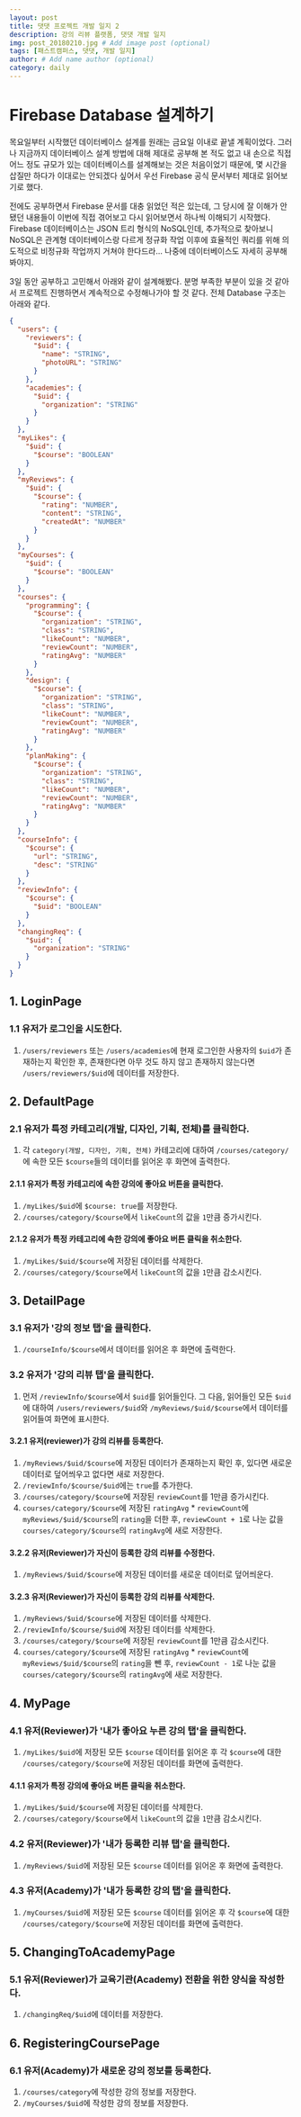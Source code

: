 ```yaml
---
layout: post
title: 댓댓 프로젝트 개발 일지 2
description: 강의 리뷰 플랫폼, 댓댓 개발 일지
img: post_20180210.jpg # Add image post (optional)
tags: [패스트캠퍼스, 댓댓, 개발 일지]
author: # Add name author (optional)
category: daily
---
```

# Firebase Database 설계하기

목요일부터 시작했던 데이터베이스 설계를 원래는 금요일 이내로 끝낼 계획이었다. 그러나 지금까지 데이터베이스 설계 방법에 대해 제대로 공부해 본 적도 없고 내 손으로 직접 어느 정도 규모가 있는 데이터베이스를 설계해보는 것은 처음이었기 때문에, 몇 시간을 삽질만 하다가 이대로는 안되겠다 싶어서 우선 Firebase 공식 문서부터 제대로 읽어보기로 했다.

전에도 공부하면서 Firebase 문서를 대충 읽었던 적은 있는데, 그 당시에 잘 이해가 안됐던 내용들이 이번에 직접 겪어보고 다시 읽어보면서 하나씩 이해되기 시작했다. Firebase 데이터베이스는 JSON 트리 형식의 NoSQL인데, 추가적으로 찾아보니 NoSQL은 관계형 데이터베이스랑 다르게 정규화 작업 이후에 효율적인 쿼리를 위해 의도적으로 비정규화 작업까지 거쳐야 한다드라... 나중에 데이터베이스도 자세히 공부해봐야지.

3일 동안 공부하고 고민해서 아래와 같이 설계해봤다. 분명 부족한 부분이 있을 것 같아서 프로젝트 진행하면서 계속적으로 수정해나가야 할 것 같다. 전체 Database 구조는 아래와 같다.

```json
{
  "users": {
    "reviewers": {
      "$uid": {
        "name": "STRING",
        "photoURL": "STRING"
      }
    },
    "academies": {
      "$uid": {
        "organization": "STRING"
      }
    }
  },
  "myLikes": {
    "$uid": {
      "$course": "BOOLEAN"
    }
  },
  "myReviews": {
    "$uid": {
      "$course": {
        "rating": "NUMBER",
        "content": "STRING",
        "createdAt": "NUMBER"
      }
    }
  },
  "myCourses": {
    "$uid": {
      "$course": "BOOLEAN"
    }
  },
  "courses": {
    "programming": {
      "$course": {
        "organization": "STRING",
        "class": "STRING",
        "likeCount": "NUMBER",
        "reviewCount": "NUMBER",
        "ratingAvg": "NUMBER"
      }
    },
    "design": {
      "$course": {
        "organization": "STRING",
        "class": "STRING",
        "likeCount": "NUMBER",
        "reviewCount": "NUMBER",
        "ratingAvg": "NUMBER"
      }
    },
    "planMaking": {
      "$course": {
        "organization": "STRING",
        "class": "STRING",
        "likeCount": "NUMBER",
        "reviewCount": "NUMBER",
        "ratingAvg": "NUMBER"
      }
    }
  },
  "courseInfo": {
    "$course": {
      "url": "STRING",
      "desc": "STRING"
    }
  },
  "reviewInfo": {
    "$course": {
      "$uid": "BOOLEAN"
    }
  },
  "changingReq": {
    "$uid": {
      "organization": "STRING"
    }
  }
}
```

## 1. LoginPage

### 1.1 유저가 로그인을 시도한다. 

1. `/users/reviewers` 또는 `/users/academies`에 현재 로그인한 사용자의 `$uid`가 존재하는지 확인한 후, 존재한다면 아무 것도 하지 않고 존재하지 않는다면  `/users/reviewers/$uid`에 데이터를 저장한다.

## 2. DefaultPage

### 2.1 유저가 특정 카테고리(개발, 디자인, 기획, 전체)를 클릭한다.

1. 각 `category(개발, 디자인, 기획, 전체)` 카테고리에 대하여 `/courses/category/`에 속한 모든 `$course`들의 데이터를 읽어온 후 화면에 출력한다.  

#### 2.1.1 유저가 특정 카테고리에 속한 강의에 좋아요 버튼을 클릭한다.

1. `/myLikes/$uid`에 `$course: true`를 저장한다.
2. `/courses/category/$course`에서 `likeCount`의 값을 `1`만큼 증가시킨다.

#### 2.1.2 유저가 특정 카테고리에 속한 강의에 좋아요 버튼 클릭을 취소한다.

1. `/myLikes/$uid/$course`에 저장된 데이터를 삭제한다.
2. `/courses/category/$course`에서 `likeCount`의 값을 `1`만큼 감소시킨다.

## 3. DetailPage

### 3.1 유저가 '강의 정보 탭'을 클릭한다. 

1. `/courseInfo/$course`에서 데이터를 읽어온 후 화면에 출력한다.

### 3.2 유저가 '강의 리뷰 탭'을 클릭한다.

1. 먼저 `/reviewInfo/$course`에서 `$uid`를 읽어들인다. 그 다음, 읽어들인 모든 `$uid`에 대하여  `/users/reviewers/$uid`와 `/myReviews/$uid/$course`에서 데이터를 읽어들여 화면에 표시한다.

#### 3.2.1 유저(reviewer)가 강의 리뷰를 등록한다.

1. `/myReviews/$uid/$course`에 저장된 데이터가 존재하는지 확인 후, 있다면 새로운 데이터로 덮어씌우고 없다면 새로 저장한다.
2. `/reviewInfo/$course/$uid`에는 `true`를 추가한다.
3. `/courses/category/$course`에 저장된 `reviewCount`를 1만큼 증가시킨다.
4. `courses/category/$course`에 저장된 `ratingAvg` * `reviewCount`에 `myReviews/$uid/$course`의 `rating`을 더한 후, `reviewCount + 1`로 나눈 값을 `courses/category/$course`의 `ratingAvg`에 새로 저장한다.

#### 3.2.2 유저(Reviewer)가 자신이 등록한 강의 리뷰를 수정한다. 

1. `/myReviews/$uid/$course`에 저장된 데이터를 새로운 데이터로 덮어씌운다.

#### 3.2.3 유저(Reviewer)가 자신이 등록한 강의 리뷰를 삭제한다.

1. `/myReviews/$uid/$course`에 저장된 데이터를 삭제한다.
2. `/reviewInfo/$course/$uid`에 저장된 데이터를 삭제한다.
3. `/courses/category/$course`에 저장된 `reviewCount`를 1만큼 감소시킨다.
4. `courses/category/$course`에 저장된 `ratingAvg` * `reviewCount`에 `myReviews/$uid/$course`의 `rating`을 뺀 후, `reviewCount - 1`로 나눈 값을 `courses/category/$course`의 `ratingAvg`에 새로 저장한다.

## 4. MyPage

### 4.1 유저(Reviewer)가 '내가 좋아요 누른 강의 탭'을 클릭한다.

1. `/myLikes/$uid`에 저장된 모든 `$course` 데이터를 읽어온 후 각 `$course`에 대한 `/courses/category/$course`에 저장된 데이터를 화면에 출력한다.

#### 4.1.1 유저가 특정 강의에 좋아요 버튼 클릭을 취소한다.

1. `/myLikes/$uid/$course`에 저장된 데이터를 삭제한다.
2. `/courses/category/$course`에서 `likeCount`의 값을 `1`만큼 감소시킨다.

### 4.2 유저(Reviewer)가 '내가 등록한 리뷰 탭'을 클릭한다. 

1. `/myReviews/$uid`에 저장된 모든 `$course` 데이터를 읽어온 후 화면에 출력한다.

### 4.3 유저(Academy)가 '내가 등록한 강의 탭'을 클릭한다.

1. `/myCourses/$uid`에 저장된 모든 `$course` 데이터를 읽어온 후 각 `$course`에 대한 `/courses/category/$course`에 저장된 데이터를 화면에 출력한다.

## 5. ChangingToAcademyPage

### 5.1 유저(Reviewer)가 교육기관(Academy) 전환을 위한 양식을 작성한다.

1. `/changingReq/$uid`에 데이터를 저장한다.

## 6. RegisteringCoursePage

### 6.1 유저(Academy)가 새로운 강의 정보를 등록한다.

1. `/courses/category`에 작성한 강의 정보를 저장한다.
2. `/myCourses/$uid`에 작성한 강의 정보를 저장한다. 
